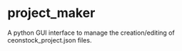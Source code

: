 # project_maker
A python GUI interface to manage the creation/editing of ceonstock_project.json files.
